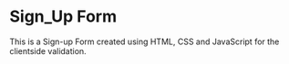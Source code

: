 # Sign_Up Form 

This is a Sign-up Form created using HTML, CSS and JavaScript for the clientside validation.
